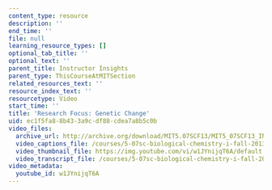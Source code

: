 ```yaml
---
content_type: resource
description: ''
end_time: ''
file: null
learning_resource_types: []
optional_tab_title: ''
optional_text: ''
parent_title: Instructor Insights
parent_type: ThisCourseAtMITSection
related_resources_text: ''
resource_index_text: ''
resourcetype: Video
start_time: ''
title: 'Research Focus: Genetic Change'
uid: ec1f5fa8-8b43-3a9c-df88-cdea7a8b5c0b
video_files:
  archive_url: http://archive.org/download/MIT5.07SCF13/MIT5_07SCF13_INT_JOHN_B_300k.mp4
  video_captions_file: /courses/5-07sc-biological-chemistry-i-fall-2013/ddd4f6e424cb58c8b887050877a290a3_w1JYnijqT6A.vtt
  video_thumbnail_file: https://img.youtube.com/vi/w1JYnijqT6A/default.jpg
  video_transcript_file: /courses/5-07sc-biological-chemistry-i-fall-2013/f837fb60fe3d53d6b3f480c1763d3061_w1JYnijqT6A.pdf
video_metadata:
  youtube_id: w1JYnijqT6A
---
```

